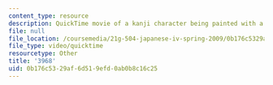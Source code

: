 ```yaml
---
content_type: resource
description: QuickTime movie of a kanji character being painted with a brush.
file: null
file_location: /coursemedia/21g-504-japanese-iv-spring-2009/0b176c5329af6d519efd0ab0b8c16c25_3968.mov
file_type: video/quicktime
resourcetype: Other
title: '3968'
uid: 0b176c53-29af-6d51-9efd-0ab0b8c16c25
---
```


